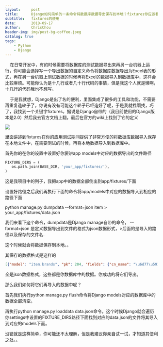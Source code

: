 ```yaml
---
layout:     post
title:      Django如何简单的一条命令将数据库数据导出保存到本地？fixtures你应该看下
subtitle:   fixtures的使用
date:       2018-09-17
author:     ChrisChou
header-img: img/post-bg-coffee.jpeg
catalog: true
tags:
    - Python
    - Django
---
```


    在日常开发中，有的时候需要将数据库的测试数据导出来再另一台机器上运行，你可能会选择写一个导出数据的自定义命令将数据库数据导出为Excel表的形式，再在另一台机器上测试数据的时候再将Excel的数据导入到数据库中，这样会比较麻烦。可能你认为是十几行或者几十行代码的事情，但是我这个人就是懒啊，十几行的代码我也不想写。

    于是我就想，Django是出了名的便利，里面集成了很多的工具和功能，不需要再重复造轮子了，你说有没有可能这个轮子已经造好了呢，于是我就找啊找，巧了，我找到一个关键字fixtures，据说是Django自带的（我目前使用的Django版本是2.0）然后我去官方文档上翻，最后在官方的wiki上找到了它的定义

![](https://oscimg.oschina.net/oscnet/f1bba702fa96a2bf7d747ec4c7347828e71.jpg)

里面讲述到fixtures在你的应用测试期间提供了非常方便的将数据库数据导入保存在本地文件中，在需要测试的时候，再将本地数据导入到数据库中。

首先你的在你的设置中设置好你要讲app models中对应的数据导出的文件路径

```python
FIXTURE_DIRS = (
   os.path.join(BASE_DIR, 'your_app/fixtures/'),
)
```

这是我项目中的列子，我把app中的数据全部倒出到app/fixtures/下面

设置好路径之后我们再执行下面的命令将app/models中对应的数据导入到相应的路径下面

python manage.py dumpdata --format=json item > your_app/fixtures/data.json

我们来看下这个命令，dumpdata是Django manage自带的命令， --format=json 是定义数据导出到文件的格式为json数据形式，>后面的是导入的路径以及保存的文件名.

这个时候就会将数据保存到本地。。

其保存的数据格式是这样的

```json
[{"model": "item.brands", "pk": 204, "fields": {"cn_name": "\u6d77\u5916\u8d2d\u54c1\u724c", "cn_name_abridge": null, "en_name": null, "form_country": null, "key_word": null, "brand_about": null, "photo_id": null, "status": "normal"}}, {"model": "item.brands", "pk": 205, "fields": {"cn_name": "\u67cf\u7433", "cn_name_abridge": null, "en_name": null, "form_country": null, "key_word": null, "brand_about": null, "photo_id": null, "status": "normal"}}, {"model": "item.brands", "pk": 206, "fields": {"cn_name": "\u4f18\u8d1d\u65bd", "cn_name_abridge": null, "en_name": null, "form_country": null, "key_word": null, "brand_about": null, "photo_id": null, "status": "normal"}}, {"model": "item.brands", "pk": 207, "fields": {"cn_name": "\u4e1d\u5854\u8299", "cn_name_abridge": null, "en_name": null, "form_country": null, "key_word": null, "brand_about": null, "photo_id": null, "status": "normal"}}, {"model": "item.brands", "pk": 208, "fields": {"cn_name": "\u4e49\u4e4c\u91c7\u8d2d", "cn_name_abridge": null, "en_name": null, "form_country": null, "key_word": null, "brand_about": null, "photo_id": null, "status": "normal"}}, {"model": "item.brands", "pk": 209, "fields": {"cn_name": "2080", "cn_name_abridge": null, "en_name": null, "form_country": null, "key_word": null, "brand_about": null, "photo_id": null, "status": "normal"}}, {"model": "item.brands", "pk": 210, "fields": {"cn_name": "\u6fb3\u6d322N", "cn_name_abridge": null, "en_name": null, "form_country": null, "key_word": null, "brand_about": null, "photo_id": null, "status": "normal"}}, {"model": "item.brands", "pk": 211, "fields": {"cn_name": "3CE", "cn_name_abridge": null, "en_name": null, "form_country": null, "key_word": null, "brand_about": null, "photo_id": null, "status": "normal"}}, {"model": "item.brands", "pk": 212, "fields": {"cn_name": "\u82f1\u56fdAA\u7f51", "cn_name_abridge": null, "en_name": null, "form_country": null, "key_word": null, "brand_about": null, "photo_id": null, "status": "normal"}}, {"model": "item.brands", "pk": 213, "fields": {"cn_name": "\u96c5\u6f3e", "cn_name_abridge": null, "en_name": null, "form_country": null, "key_word": null, "brand_about": null, "photo_id": null, "status": "normal"}}, {"model": "item.brands", "pk": 214, "fields": {"cn_name": "BASS", "cn_name_abridge": null, "en_name": null, "form_country": null, "key_word": null, "brand_about": null, "photo_id": null, "status": "normal"}}, {"model": "item.brands", "pk": 215, "fields": {"cn_name": "\u8d1d\u89c8\u5f97", "cn_name_abridge": null, "en_name": null, "form_country": null, "key_word": null, "brand_about": null, "photo_id": null, "status": "normal"}}, {"model": "item.brands", "pk": 216, "fields": {"cn_name": "MICCOSMO", "cn_name_abridge": null, "en_name": null, "form_country": null, "key_word": null, "brand_about": null, "photo_id": null, "status": "normal"}}, {"model": "item.brands", "pk": 217, "fields": {"cn_name": "cure\u9177\u96c5", "cn_name_abridge": null, "en_name": null, "form_country": null, "key_word": null, "brand_about": null, "photo_id": null, "status": "normal"}}, {"model": "item.brands", "pk": 218, "fields": {"cn_name": "\u7a00\u62c9\u514b\u513f", "cn_name_abridge": null, "en_name": null, "form_country": null, "key_word": null, "brand_about": null, "photo_id": null, "status": "normal"}}, {"model": "item.brands", "pk": 219, "fields": {"cn_name": "\u8fea\u51ef\u745e", "cn_name_abridge": null, "en_name": null, "form_country": null, "key_word": null, "brand_about": null, "photo_id": null, "status": "normal"}}, {"model": "item.brands", "pk": 220, "fields": {"cn_name": "Dr.Cox\u8fea\u67ef\u601d", "cn_name_abridge": null, "en_name": null, "form_country": null, "key_word": null, "brand_about": null, "photo_id": null, "status": "normal"}}, {"model": "item.brands", ........
```

全是json数据格式，这些都是你数据库中的数据。你成功的将它们导出。

那么我们如何将它们再导入的数据中呢？

首先我们执行python manage.py flush命令将Django models对应的数据库中的数据全部清空。

再执行python manage.py loaddata data.json命令，这个时候Django就会遍历你settings中设置的FIXTURE_DIRS路径下面找到对应的data.json的文件将其导入到对应的models下面。

没错就是这样简单，你可能还不太理解，但是我建议你亲自试一试，才知道其便利之处。。